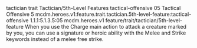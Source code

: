 <ability>
  <metadata>
    <class>tactician</class>
    <feature_type>trait</feature_type>
    <file_dpath>Tactician/5th-Level Features</file_dpath>
    <item_id>tactical-offensive</item_id>
    <item_index>05</item_index>
    <item_name>Tactical Offensive</item_name>
    <level>5</level>
    <scc>mcdm.heroes.v1:feature.trait.tactician.5th-level-feature:tactical-offensive</scc>
    <scdc>1.1.1:5.1.3.5:05</scdc>
    <source>mcdm.heroes.v1</source>
    <type>feature/trait/tactician/5th-level-feature</type>
  </metadata>
  <effects>
    <effect type="mundane">When you use the Charge main action to attack a creature marked by you, you can use a signature or heroic ability with the Melee and Strike keywords instead of a melee free strike.</effect>
  </effects>
</ability>

